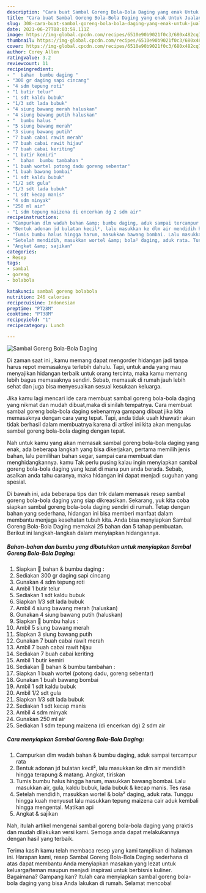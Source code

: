 ```yaml
---
description: "Cara buat Sambal Goreng Bola-Bola Daging yang enak Untuk Jualan"
title: "Cara buat Sambal Goreng Bola-Bola Daging yang enak Untuk Jualan"
slug: 308-cara-buat-sambal-goreng-bola-bola-daging-yang-enak-untuk-jualan
date: 2021-06-27T08:03:59.111Z
image: https://img-global.cpcdn.com/recipes/6510e90b9021f0c3/680x482cq70/sambal-goreng-bola-bola-daging-foto-resep-utama.jpg
thumbnail: https://img-global.cpcdn.com/recipes/6510e90b9021f0c3/680x482cq70/sambal-goreng-bola-bola-daging-foto-resep-utama.jpg
cover: https://img-global.cpcdn.com/recipes/6510e90b9021f0c3/680x482cq70/sambal-goreng-bola-bola-daging-foto-resep-utama.jpg
author: Corey Allen
ratingvalue: 3.2
reviewcount: 11
recipeingredient:
- "  bahan  bumbu daging "
- "300 gr daging sapi cincang"
- "4 sdm tepung roti"
- "1 butir telur"
- "1 sdt kaldu bubuk"
- "1/3 sdt lada bubuk"
- "4 siung bawang merah haluskan"
- "4 siung bawang putih haluskan"
- "  bumbu halus "
- "5 siung bawang merah"
- "3 siung bawang putih"
- "7 buah cabai rawit merah"
- "7 buah cabai rawit hijau"
- "7 buah cabai keriting"
- "1 butir kemiri"
- "  bahan  bumbu tambahan "
- "1 buah wortel potong dadu goreng sebentar"
- "1 buah bawang bombai"
- "1 sdt kaldu bubuk"
- "1/2 sdt gula"
- "1/3 sdt lada bubuk"
- "1 sdt kecap manis"
- "4 sdm minyak"
- "250 ml air"
- "1 sdm tepung maizena di encerkan dg 2 sdm air"
recipeinstructions:
- "Campurkan dlm wadah bahan &amp; bumbu daging, aduk sampai tercampur rata"
- "Bentuk adonan jd bulatan kecil², lalu masukkan ke dlm air mendidih hingga terapung &amp; matang. Angkat, tiriskan"
- "Tumis bumbu halus hingga harum, masukkan bawang bombai. Lalu masukkan air, gula, kaldu bubuk, lada bubuk &amp; kecap manis. Tes rasa"
- "Setelah mendidih, masukkan wortel &amp; bola² daging, aduk rata. Tunggu hingga kuah menyusut lalu masukkan tepung maizena cair aduk kembali hingga mengental. Matikan api"
- "Angkat &amp; sajikan"
categories:
- Resep
tags:
- sambal
- goreng
- bolabola

katakunci: sambal goreng bolabola 
nutrition: 246 calories
recipecuisine: Indonesian
preptime: "PT28M"
cooktime: "PT38M"
recipeyield: "1"
recipecategory: Lunch

---
```



![Sambal Goreng Bola-Bola Daging](https://img-global.cpcdn.com/recipes/6510e90b9021f0c3/680x482cq70/sambal-goreng-bola-bola-daging-foto-resep-utama.jpg)

Di zaman  saat ini , kamu memang dapat mengorder hidangan jadi tanpa harus repot memasaknya terlebih dahulu. Tapi, untuk anda yang mau menyajikan hidangan terbaik untuk orang tercinta, maka kamu memang lebih bagus memasaknya sendiri. Sebab, memasak di rumah jauh lebih sehat dan juga bisa menyesuaikan sesuai kesukaan keluarga.

Jika kamu lagi mencari ide cara membuat sambal goreng bola-bola daging yang nikmat dan mudah dibuat,maka di sinilah tempatnya. Cara membuat sambal goreng bola-bola daging  sebenarnya gampang dibuat jika kita memasaknya dengan cara yang tepat. Tapi, anda tidak usah khawatir akan tidak berhasil dalam membuatnya 
karena di artikel ini kita akan mengulas sambal goreng bola-bola daging dengan tepat.  



Nah untuk kamu yang akan memasak sambal goreng bola-bola daging yang enak, ada beberapa langkah yang bisa dikerjakan, pertama memilih jenis bahan, lalu pemilihan bahan segar, sampai cara membuat dan menghidangkannya. kamu Tak perlu pusing kalau ingin menyiapkan sambal goreng bola-bola daging yang lezat di mana pun anda berada. Sebab, asalkan anda  tahu caranya, maka hidangan ini dapat menjadi suguhan yang spesial.

Di bawah ini, ada beberapa tips dan trik dalam memasak resep sambal goreng bola-bola daging yang siap dikreasikan. Sekarang, yuk kita coba siapkan sambal goreng bola-bola daging sendiri di rumah. Tetap dengan bahan yang sederhana, hidangan ini bisa memberi manfaat dalam membantu menjaga kesehatan tubuh kita. Anda bisa menyiapkan Sambal Goreng Bola-Bola Daging memakai 25 bahan dan 5 tahap pembuatan. Berikut ini langkah-langkah dalam menyiapkan hidangannya.

<!--inarticleads1-->

##### Bahan-bahan dan bumbu yang dibutuhkan untuk menyiapkan Sambal Goreng Bola-Bola Daging:

1. Siapkan  🥥 bahan &amp; bumbu daging :
1. Sediakan 300 gr daging sapi cincang
1. Gunakan 4 sdm tepung roti
1. Ambil 1 butir telur
1. Sediakan 1 sdt kaldu bubuk
1. Siapkan 1/3 sdt lada bubuk
1. Ambil 4 siung bawang merah (haluskan)
1. Gunakan 4 siung bawang putih (haluskan)
1. Siapkan  🥥 bumbu halus :
1. Ambil 5 siung bawang merah
1. Siapkan 3 siung bawang putih
1. Gunakan 7 buah cabai rawit merah
1. Ambil 7 buah cabai rawit hijau
1. Sediakan 7 buah cabai keriting
1. Ambil 1 butir kemiri
1. Sediakan  🥥 bahan &amp; bumbu tambahan :
1. Siapkan 1 buah wortel (potong dadu, goreng sebentar)
1. Gunakan 1 buah bawang bombai
1. Ambil 1 sdt kaldu bubuk
1. Ambil 1/2 sdt gula
1. Siapkan 1/3 sdt lada bubuk
1. Sediakan 1 sdt kecap manis
1. Ambil 4 sdm minyak
1. Gunakan 250 ml air
1. Sediakan 1 sdm tepung maizena (di encerkan dg) 2 sdm air




<!--inarticleads2-->

##### Cara menyiapkan Sambal Goreng Bola-Bola Daging:

1. Campurkan dlm wadah bahan &amp; bumbu daging, aduk sampai tercampur rata
1. Bentuk adonan jd bulatan kecil², lalu masukkan ke dlm air mendidih hingga terapung &amp; matang. Angkat, tiriskan
1. Tumis bumbu halus hingga harum, masukkan bawang bombai. Lalu masukkan air, gula, kaldu bubuk, lada bubuk &amp; kecap manis. Tes rasa
1. Setelah mendidih, masukkan wortel &amp; bola² daging, aduk rata. Tunggu hingga kuah menyusut lalu masukkan tepung maizena cair aduk kembali hingga mengental. Matikan api
1. Angkat &amp; sajikan




Nah, itulah artikel mengenai  sambal goreng bola-bola daging  yang praktis dan mudah dilakukan versi kami. Semoga anda dapat melakukannya dengan hasil yang terbaik. 

Terima kasih kamu telah membaca resep yang kami tampilkan di halaman ini. Harapan kami, resep  Sambal Goreng Bola-Bola Daging sederhana di atas dapat membantu Anda menyiapkan masakan yang lezat untuk keluarga/teman maupun menjadi inspirasi untuk berbisnis kuliner. Bagaimana? Gampang kan? Itulah cara menyiapkan sambal goreng bola-bola daging yang bisa Anda lakukan di rumah. Selamat mencoba!

